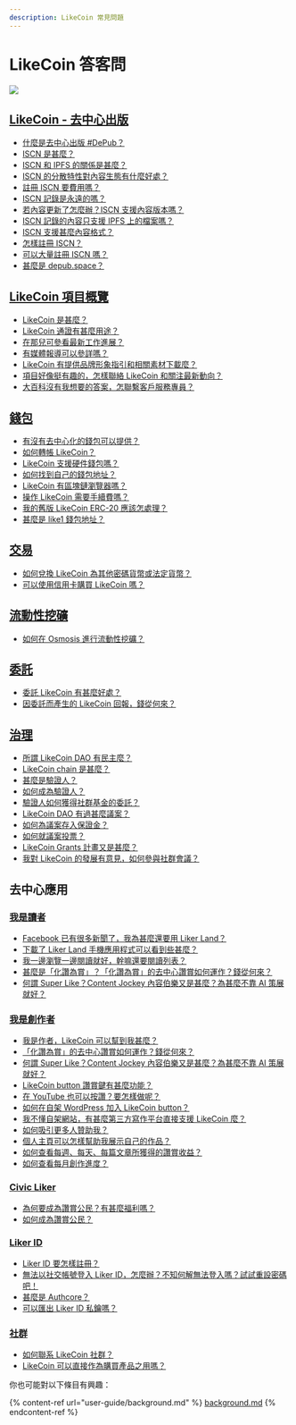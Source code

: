 ```yaml
---
description: LikeCoin 常見問題
---
```


# LikeCoin 答客問

![](.gitbook/assets/likecoin\_ad27\_small\_update-01.png)

## [LikeCoin - 去中心出版](<README (1).md>)

* [什麼是去中心出版 #DePub？](<README (1).md>)
* [ISCN 是甚麼？](guides/decentralized-publishing/what-is-iscn.md)
* [ISCN 和 IPFS 的關係是甚麼？](guides/decentralized-publishing/iscn-ipfs-relationship.md)
* [ISCN 的分散特性對內容生態有什麼好處？ ](guides/decentralized-publishing/benefits.md)
* [註冊 ISCN 要費用嗎？](guides/decentralized-publishing/what-is-iscn.md)
* [ISCN 記錄是永遠的嗎？](guides/decentralized-publishing/benefits.md)&#x20;
* [若內容更新了怎麼辦？ISCN 支援內容版本嗎？ ](guides/decentralized-publishing/what-is-iscn.md)
* [ISCN 記錄的內容只支援 IPFS 上的檔案嗎？ ](guides/decentralized-publishing/iscn-ipfs-relationship.md)
* [ISCN 支援甚麼內容格式？](guides/decentralized-publishing/content-type.md)
* [怎樣註冊 ISCN？ ](guides/decentralized-publishing/app.like.co.md)
* [可以大量註冊 ISCN 嗎？](guides/decentralized-publishing/iscn-batch-uploader.md)
* [甚麼是 depub.space？](guides/decentralized-publishing/depub.space.md)

## [LikeCoin 項目概覽](guides/about/)

* [LikeCoin 是甚麼？](<README (1).md>)
* [LikeCoin 通證有甚麼用途？](cun-dang/archive/likecoin-token.md)
* [在那兒可參看最新工作進展？](cun-dang/archive/updates.md)
* [有媒體報導可以參詳嗎？](guides/about/on-the-news.md)
* [LikeCoin 有提供品牌形象指引和相關素材下載麼？](guides/about/presskit.md)
* [項目好像挺有趣的，怎樣聯絡 LikeCoin 和關注最新動向？](<README (1).md#learn-more>)
* [大百科沒有我想要的答案，怎聯繫客戶服務專員？](<README (1).md#contact-us>)

## [錢包](guides/wallet/)

* [有沒有去中心化的錢包可以提供？](guides/wallet/keplr.md)
* [如何轉帳 LikeCoin？](guides/wallet/like-pay.md)
* [LikeCoin 支援硬件錢包嗎？](guides/wallet/hardware-wallet.md)
* [如何找到自己的錢包地址？](guides/wallet/wallet-address.md)
* [LikeCoin 有區塊鏈瀏覽器嗎？](guides/wallet/big-dipper.md)
* [操作 LikeCoin 需要手續費嗎？](guides/wallet/transaction-fee.md)
* [我的舊版 LikeCoin ERC-20 應該怎處理？](guides/wallet/migration/)
* [甚麼是 like1 錢包地址？](guides/wallet/like-address-prefix.md)

## [交易](guides/trade/)

* [如何兌換 LikeCoin 為其他密碼貨幣或法定貨幣？](guides/trade/)
* [可以使用信用卡購買 LikeCoin 嗎？](guides/trade/trade-in-liquid.md#bylikecoinwithcreditcard)

## [流動性挖礦](faq.md#undefined)

* [如何在 Osmosis 進行流動性挖礦？](guides/liquidity-mining/osmosis.md)

## [委託](guides/stake/)

* [委託 LikeCoin 有甚麼好處？](guides/stake/delegation-of-likecoin.md)
* [因委託而產生的 LikeCoin 回報，錢從何來？](guides/stake/where-comes-the-likecoin-rewards.md)

## [治理](guides/governance/)

* [所謂 LikeCoin DAO 有民主麼？](guides/governance/liquid-democracy.md)
* [LikeCoin chain 是甚麼？](guides/governance/likecoin-chain.md)
* [甚麼是驗證人？](guides/governance/what-is-a-validator/)
* [如何成為驗證人？](developer-resources/become-a-validator.md)
* [驗證人如何獲得社群基金的委託？](guides/governance/what-is-a-validator/community-delegation.md)
* [LikeCoin DAO 有過甚麼議案？](guides/governance/proposals.md)
* [如何為議案存入保證金？](guides/governance/proposal-deposit.md)&#x20;
* [如何就議案投票？](guides/governance/direct-vote.md)
* [LikeCoin Grants 計畫又是甚麼？](cun-dang/archive/likecoin-grants.md)
* [我對 LikeCoin 的發展有意見，如何參與社群會議？](guides/governance/community-call.md)

## 去中心應用

### [我是讀者](user-guide/liker-land/#for-readers)

* [Facebook 已有很多新聞了，我為甚麼還要用 Liker Land？](user-guide/liker-land/#for-readers)
* [下載了 Liker Land 手機應用程式可以看到些甚麼？](cun-dang/archive/liker-land/today-headline.md#not-browsing-but-reading)
* [我一邊瀏覽一邊閱讀就好，幹嘛還要閱讀列表？](user-guide/liker-land/reading-list.md)
* [甚麼是「化讚為賞」？「化讚為賞」的去中心讚賞如何運作？錢從何來？](user-guide/liker-land/like.md)
* [何謂 Super Like？Content Jockey 內容伯樂又是甚麼？為甚麼不靠 AI 策展就好？](user-guide/liker-land/superlike.md)

### [我是創作者](user-guide/liker-land/#for-content-creators)

* [我是作者，LikeCoin 可以幫到我甚麼？](user-guide/liker-land/#for-content-creators)
* [「化讚為賞」的去中心讚賞如何運作？錢從何來？](user-guide/liker-land/like.md)
* [何謂 Super Like？Content Jockey 內容伯樂又是甚麼？為甚麼不靠 AI 策展就好？](user-guide/liker-land/superlike.md)
* [LikeCoin button 讚賞鍵有甚麼功能？](user-guide/creator/)
* [在 YouTube 也可以按讚？要怎樣做呢？](cun-dang/archive/creatortools/youtube.md)
* [如何在自架 WordPress 加入 LikeCoin button？](user-guide/creator/wordpress.md)
* [我不懂自架網站，有甚麼第三方寫作平台直接支援 LikeCoin 麼？](user-guide/creator/blogging-platforms/)
* [如何吸引更多人贊助我？](user-guide/creatortools/creators-pitch.md)
* [個人主頁可以怎樣幫助我展示自己的作品？](user-guide/creatortools/portfolio-page.md)
* [如何查看每週、每天、每篇文章所獲得的讚賞收益？](user-guide/creatortools/rewards/)
* [如何查看每月創作進度？](user-guide/creatortools/monthly-report.md)

### [Civic Liker](faq.md#civic-liker)

* [為何要成為讚賞公民？有甚麼福利嗎？](user-guide/civic-liker/rationale-and-benefits.md)
* [如何成為讚賞公民？](faq.md#civic-liker)

### [Liker ID](user-guide/liker-id/)

* [Liker ID 要怎樣註冊？](faq.md#liker-id)
* [無法以社交帳號登入 Liker ID，怎麼辦？不知何解無法登入嗎？試試重設密碼吧！](user-guide/liker-id/register/reset-password.md)
* [甚麼是 Authcore？](user-guide/liker-id/register/what-is-authcore.md)
* [可以匯出 Liker ID 私鑰嗎？](user-guide/liker-id/register/export-seed-words.md)

### [社群](user-guide/community/)

* [如何聯系 LikeCoin 社群？](user-guide/community/discord.md)
* [LikeCoin 可以直接作為購買產品之用嗎？](cun-dang/archive/community/products-and-services.md)

你也可能對以下條目有興趣：

{% content-ref url="user-guide/background.md" %}
[background.md](user-guide/background.md)
{% endcontent-ref %}
